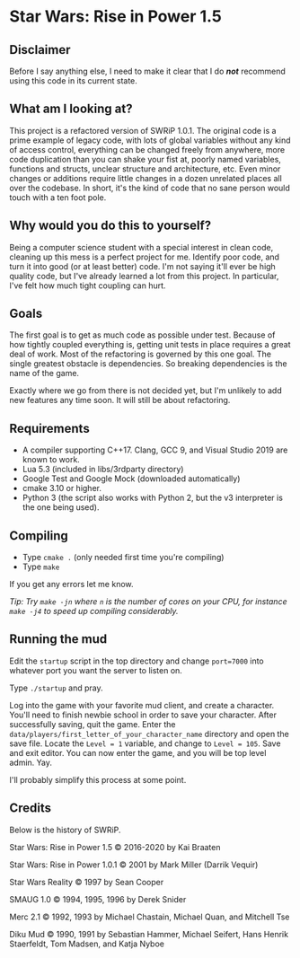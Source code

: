 # Star Wars: Rise in Power 1.5
## Disclaimer
Before I say anything else, I need to make it clear that I do **_not_**
recommend using this code in its current state.

## What am I looking at?
This project is a refactored version of SWRiP 1.0.1. The original code is a
prime example of legacy code, with lots of global variables without any kind
of access control, everything can be changed freely from anywhere, more code
duplication than you can shake your fist at, poorly named variables, functions
and structs, unclear structure and architecture, etc. Even minor changes or
additions require little changes in a dozen unrelated places all over
the codebase. In short, it's the kind of code that no sane person would touch
with a ten foot pole.

## Why would you do this to yourself?
Being a computer science student with a special interest in clean code,
cleaning up this mess is a perfect project for me. Identify poor code, and
turn it into good (or at least better) code. I'm not saying it'll ever be high
quality code, but I've already learned a lot from this project. In particular,
I've felt how much tight coupling can hurt.

## Goals
The first goal is to get as much code as possible under test. Because of how
tightly coupled everything is, getting unit tests in place requires a great
deal of work. Most of the refactoring is governed by this one goal. The single
greatest obstacle is dependencies. So breaking dependencies is the name of the
game.

Exactly where we go from there is not decided yet, but I'm unlikely to add
new features any time soon. It will still be about refactoring.

## Requirements
* A compiler supporting C++17. Clang, GCC 9, and Visual Studio 2019 are known to work.
* Lua 5.3 (included in libs/3rdparty directory)
* Google Test and Google Mock (downloaded automatically)
* cmake 3.10 or higher.
* Python 3 (the script also works with Python 2, but the v3 interpreter is the one being used).

## Compiling
* Type `cmake .` (only needed first time you're compiling)
* Type `make`

If you get any errors let me know.

*Tip: Try `make -jn` where `n` is the number of cores on your CPU, for instance
`make -j4` to speed up compiling considerably.*

## Running the mud
Edit the `startup` script in the top directory and change `port=7000` into
whatever port you want the server to listen on.

Type `./startup` and pray.

Log into the game with your favorite mud client, and create a character.
You'll need to finish newbie school in order to save your character. After
successfully saving, quit the game. Enter the
`data/players/first_letter_of_your_character_name` directory and open the save
file. Locate the `Level = 1` variable, and change to `Level = 105`. Save and
exit editor. You can now enter the game, and you will be top level admin. Yay.

I'll probably simplify this process at some point.

## Credits
Below is the history of SWRiP.

Star Wars: Rise in Power 1.5 &copy; 2016-2020 by Kai Braaten

Star Wars: Rise in Power 1.0.1 &copy; 2001 by Mark Miller (Darrik Vequir)

Star Wars Reality &copy; 1997 by Sean Cooper

SMAUG 1.0 &copy; 1994, 1995, 1996 by Derek Snider

Merc 2.1 &copy; 1992, 1993 by Michael Chastain, Michael Quan, and Mitchell Tse

Diku Mud &copy; 1990, 1991 by Sebastian Hammer, Michael Seifert, Hans Henrik Staerfeldt, Tom Madsen, and Katja Nyboe
